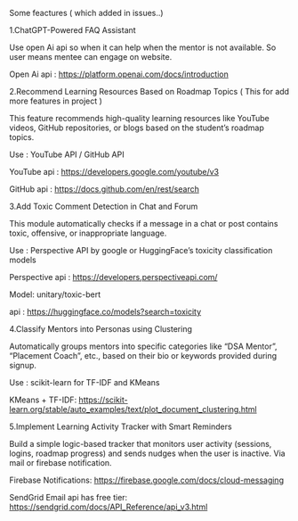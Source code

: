 Some feactures ( which added in issues..)

1.ChatGPT-Powered FAQ Assistant

Use open Ai api so when it can help when the mentor is not available. So user means mentee can engage on website.

Open Ai api : https://platform.openai.com/docs/introduction

2.Recommend Learning Resources Based on Roadmap Topics ( This for add more features in project )

This feature recommends high-quality learning resources like YouTube videos, GitHub repositories, or blogs based on the student’s roadmap topics.

Use : YouTube API / GitHub API

YouTube api : https://developers.google.com/youtube/v3

GitHub api : https://docs.github.com/en/rest/search

3.Add Toxic Comment Detection in Chat and Forum

This module automatically checks if a message in a chat or post contains toxic, offensive, or inappropriate language.

Use : Perspective API by google or HuggingFace’s toxicity classification models

Perspective api : https://developers.perspectiveapi.com/

Model: unitary/toxic-bert

api : https://huggingface.co/models?search=toxicity

4.Classify Mentors into Personas using Clustering

Automatically groups mentors into specific categories like “DSA Mentor”, “Placement Coach”, etc., based on their bio or keywords provided during signup.

Use : scikit-learn for TF-IDF and KMeans

KMeans + TF-IDF: https://scikit-learn.org/stable/auto_examples/text/plot_document_clustering.html


5.Implement Learning Activity Tracker with Smart Reminders

Build a simple logic-based tracker that monitors user activity (sessions, logins, roadmap progress) and sends nudges when the user is inactive. Via mail or firebase notification.

Firebase Notifications: https://firebase.google.com/docs/cloud-messaging

SendGrid Email api has free tier: https://sendgrid.com/docs/API_Reference/api_v3.html
